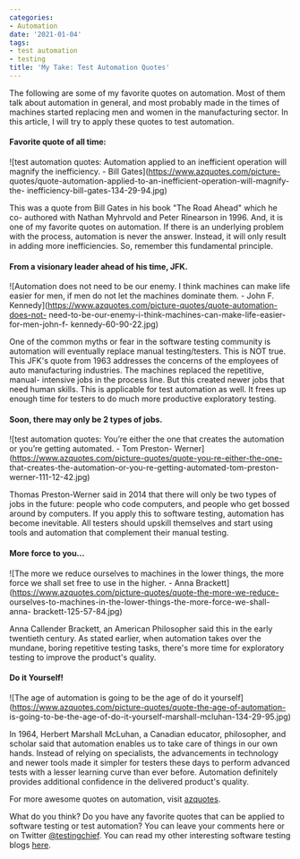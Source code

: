 ```yaml
---
categories:
- Automation
date: '2021-01-04'
tags:
- test automation
- testing
title: 'My Take: Test Automation Quotes'
---
```


The following are some of my favorite quotes on automation. Most of them talk
about automation in general, and most probably made in the times of machines
started replacing men and women in the manufacturing sector. In this article,
I will try to apply these quotes to test automation.

#### Favorite quote of all time:

![test automation quotes: Automation applied to an inefficient operation will
magnify the inefficiency. - Bill Gates](https://www.azquotes.com/picture-
quotes/quote-automation-applied-to-an-inefficient-operation-will-magnify-the-
inefficiency-bill-gates-134-29-94.jpg)

This was a quote from Bill Gates in his book "The Road Ahead" which he co-
authored with Nathan Myhrvold and Peter Rinearson in 1996. And, it is one of
my favorite quotes on automation. If there is an underlying problem with the
process, automation is never the answer. Instead, it will only result in
adding more inefficiencies. So, remember this fundamental principle.

#### From a visionary leader ahead of his time, JFK.

![Automation does not need to be our enemy. I think machines can make life
easier for men, if men do not let the machines dominate them. - John F.
Kennedy](https://www.azquotes.com/picture-quotes/quote-automation-does-not-
need-to-be-our-enemy-i-think-machines-can-make-life-easier-for-men-john-f-
kennedy-60-90-22.jpg)

One of the common myths or fear in the software testing community is
automation will eventually replace manual testing/testers. This is NOT true.
This JFK's quote from 1963 addresses the concerns of the employees of auto
manufacturing industries. The machines replaced the repetitive, manual-
intensive jobs in the process line. But this created newer jobs that need
human skills. This is applicable for test automation as well. It frees up
enough time for testers to do much more productive exploratory testing.

#### Soon, there may only be 2 types of jobs.

![test automation quotes: You’re either the one that creates the automation or
you’re getting automated. - Tom Preston-
Werner](https://www.azquotes.com/picture-quotes/quote-you-re-either-the-one-
that-creates-the-automation-or-you-re-getting-automated-tom-preston-
werner-111-12-42.jpg)

Thomas Preston-Werner said in 2014 that there will only be two types of jobs
in the future: people who code computers, and people who get bossed around by
computers. If you apply this to software testing, automation has become
inevitable. All testers should upskill themselves and start using tools and
automation that complement their manual testing.

#### More force to you...

![The more we reduce ourselves to machines in the lower things, the more force
we shall set free to use in the higher. - Anna
Brackett](https://www.azquotes.com/picture-quotes/quote-the-more-we-reduce-
ourselves-to-machines-in-the-lower-things-the-more-force-we-shall-anna-
brackett-125-57-84.jpg)

Anna Callender Brackett, an American Philosopher said this in the early
twentieth century. As stated earlier, when automation takes over the mundane,
boring repetitive testing tasks, there's more time for exploratory testing to
improve the product's quality.

#### Do it Yourself!

![The age of automation is going to be the age of do it
yourself](https://www.azquotes.com/picture-quotes/quote-the-age-of-automation-
is-going-to-be-the-age-of-do-it-yourself-marshall-mcluhan-134-29-95.jpg)

In 1964, Herbert Marshall McLuhan, a Canadian educator, philosopher, and
scholar said that automation enables us to take care of things in our own
hands. Instead of relying on specialists, the advancements in technology and
newer tools made it simpler for testers these days to perform advanced tests
with a lesser learning curve than ever before. Automation definitely provides
additional confidence in the delivered product's quality.

For more awesome quotes on automation, visit
[azquotes](https://www.azquotes.com/quotes/topics/automation.html).

What do you think? Do you have any favorite quotes that can be applied to
software testing or test automation? You can leave your comments here or on
Twitter [@testingchief](https://twitter.com/testingchief). You can read my
other interesting software testing blogs
[here](https://testingchief.com/blog/).